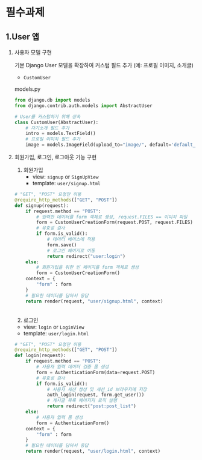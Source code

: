 # 필수과제
## 1.User 앱
1. 사용자 모델 구현
    
    기본 Django User 모델을 확장하여 커스텀 필드 추가 (예: 프로필 이미지, 소개글)
    
    - `CustomUser`
    
    models.py
    ```py
    from django.db import models
    from django.contrib.auth.models import AbstractUser

    # User를 커스텀하기 위해 상속
    class CustomUser(AbstractUser):
        # 자기소개 필드 추가
        intro = models.TextField()
        # 프로필 이미지 필드 추가
        image = models.ImageField(upload_to="image/", default='default_images/default.png')
    ```

2. 회원가입, 로그인, 로그아웃 기능 구현
    1. 회원가입
        - view: `signup` or `SignUpView`
        - template: `user/signup.html`

    ```py
    # "GET", "POST" 요청만 허용
    @require_http_methods(["GET", "POST"])
    def signup(request):
        if request.method == "POST":
            # 입력한 데이터를 form 객체로 생성, request.FILES == 이미지 파일
            form = CustomUserCreationForm(request.POST, request.FILES)
            # 유효성 검사
            if form.is_valid():
                # 데이터 베이스에 적용
                form.save()
                # 로그인 페이지로 이동
                return redirect("user:login")
        else:
            # 회원가입을 위한 빈 페이지를 form 객체로 생성
            form = CustomUserCreationForm()
        context = {
            "form" : form
        }
        # 필요한 데이터를 담아서 응답
        return render(request, "user/signup.html", context)
    ```
    
    <br>

    2. 로그인
    - view: `login` or `LoginView`
    - template: `user/login.html`

    ```py
    # "GET", "POST" 요청만 허용
    @require_http_methods(["GET", "POST"])
    def login(request):
        if request.method == "POST":
            # 사용자 입력 데이터 검증 폼 생성
            form = AuthenticationForm(data=request.POST)
            # 유효성 검사
            if form.is_valid():
                # 사용자 세션 생성 및 세션_id 브라우저에 저장
                auth_login(request, form.get_user())
                # 게시글 목록 페이지지 로직 실행
                return redirect("post:post_list")
        else:
            # 사용자 입력 폼 생성
            form = AuthenticationForm()
        context = {
            "form" : form
        }
        # 필요한 데이터를 담아서 응답
        return render(request, "user/login.html", context)
    ```